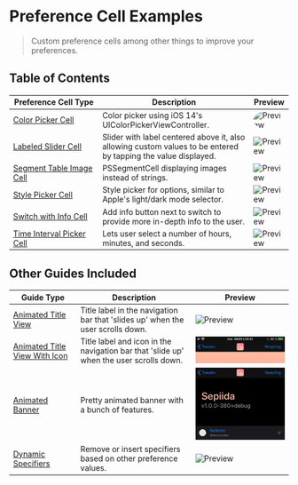 # Preference Cell Examples
> Custom preference cells among other things to improve your preferences.

## Table of Contents
| Preference&nbsp;Cell&nbsp;Type | Description | Preview |
| ------------------------------ | ----------- | ------- |
| [Color Picker Cell](Color%20Picker%20Cell) | Color picker using iOS 14's UIColorPickerViewController. | <img src="Color Picker Cell/preview.png" alt="Preview" style="border-radius:50%"> |
| [Labeled Slider Cell](Labeled%20Slider%20Cell) | Slider with label centered above it, also allowing custom values to be entered by tapping the value displayed. | <img src="Labeled Slider Cell/preview.png" alt="Preview"> |
| [Segment Table Image Cell](Segment%20Table%20Image%20Cell) | PSSegmentCell displaying images instead of strings. | <img src="Segment Table Image Cell/preview.png" alt="Preview"> |
| [Style Picker Cell](Style%20Picker%20Cell) | Style picker for options, similar to Apple's light/dark mode selector. | <img src="Style Picker Cell/preview.png" alt="Preview"> |
| [Switch with Info Cell](Switch%20with%20Info%20Cell) | Add info button next to switch to provide more in-depth info to the user. | <img src="Switch with Info Cell/preview.png" alt="Preview"> |
| [Time Interval Picker Cell](Time%20Interval%20Picker%20Cell) | Lets user select a number of hours, minutes, and seconds. | <img src="Time Interval Picker Cell/preview.png" alt="Preview"> |

<!-- Preview size: 1125x168 -->
<!-- | [EXAMPLE]() | DESCRIPTION | <img src="EXAMPLE/preview.png" alt="Preview"> | -->

## Other Guides Included
| Guide&nbsp;Type | Description | Preview |
| --------------- | ----------- | ------- |
| [Animated Title View](Animated%20Title%20View) | Title label in the navigation bar that 'slides up' when the user scrolls down. | <img src="Animated Title View/preview.gif" alt="Preview" width="488"> |
| [Animated Title View With Icon](Animated%20Title%20View/With%20Icon) | Title label and icon in the navigation bar that 'slide up' when the user scrolls down. | <img src="Animated Title View/With Icon/with_icon.gif" alt="Preview" width="488"> |
| [Animated Banner](Animated%20Banner) | Pretty animated banner with a bunch of features. | <img src="Animated Banner/images/showcase.gif" alt="Preview" width="488"> |
| [Dynamic Specifiers](Dynamic%20Specifiers) | Remove or insert specifiers based on other preference values. | <img src="Dynamic Specifiers/preview.gif" alt="Preview" width="488"> |

<!-- Preview size: 886x216 -->
<!-- | [EXAMPLE]() | DESCRIPTION | <img src="EXAMPLE/preview.gif" alt="Preview" width="488"> | -->

